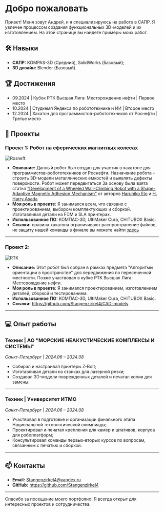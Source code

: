 # Добро пожаловать

Привет! Меня зовут Андрей, и я специализируюсь на работе в САПР. Я увлечен процессом создания функциональных 3D-моделей и их изготовлением. На этой странице вы найдете примеры моих работ.

## 🛠️ Навыки

* **САПР:** KOMPAS-3D (Средний), SolidWorks (Базовый);
* **3D дизайн:** Blender (Базовый).

## 🏆 Достижения

- 09.2024 | Кубок РТК Высшая Лига: Месторождение нефти | Первое место 
- 10.2024 | Студкемп Яндекса по робототехнике и ИИ | Второе место 
- 12.2024 | Хакатон для программистов-робототехников от Роснефти | Третье место
## 📂 Проекты

### Проект 1: Робот на сферических магнитных колесах

![Rosneft](https://github.com/user-attachments/assets/12c642d7-1dad-43a5-a6e7-24dc42d0f21f)

* **Описание:** Данный робот был создан для участия в хакатоне для программистов-робототехников от Роснефти. Назначение робота - строить 3D-модели металлических емкостей и выявлять дефекты поверхности. Робот может передвигаться За основу была взята статья ["Development of a Wheeled Wall-Climbing Robot with a Shape-Adaptive Magnetic Adhesion Mechanism"](https://ieeexplore.ieee.org/document/9196919) от авторов [Haruhiko Eto](https://ieeexplore.ieee.org/author/37087237473) и [H. Harry Asada](https://ieeexplore.ieee.org/author/37279023100)
* **Моя роль в проекте:** Я занимался всем, что связано с проектированием, выбором комплектующих и сборкой. Изготавливал детали на FDM и SLA принтерах.
* **Использованное ПО:** КОМПАС-3D, UltiMaker Cura, CHITUBOX Basic.
* **Ссылки:** правила хакатона ограничивают распространение файлов, но защиту нашей команды в финале вы можете найти [здесь](https://vk.com/wall-42205388_4181)

---

### Проект 2: 

![RTK](https://github.com/user-attachments/assets/13fd1701-5068-49cc-b8f5-aa3ac71190df)


* **Описание:** Этот робот был собран в рамках предмета "Алгоритмы ориентации в пространстве" для передвижения по пересеченной местности. Позже участвовал в кубке РТК Высшая Лига: Месторождение нефти.
* **Моя роль в проекте:** Я занимался проектированием, изготовлением деталей, сборкой и тестированием.
* **Использованное ПО:** КОМПАС-3D, UltiMaker Cura, CHITUBOX Basic.
* **Ссылки:** https://github.com/Stangenzirkel4/CAD-models

---

## 💻 Опыт работы

### Техник | АО "МОРСКИЕ НЕАКУСТИЧЕСКИЕ КОМПЛЕКСЫ И СИСТЕМЫ"
*Санкт-Петербург | 2024.06 – 2024.08*

* Собирал и настраивал принтеры Z-Bolt;
* Изготавливал детали на станках для лазерной резки;
* Создавал 3D-модели поврежденных деталей и печатал копии для замены.

---

### Техник | Университет ИТМО
*Санкт-Петербург | 2024.06 – 2024.08*

* Участвовал в подготовке и организации финального этапа Национальной технологической олимпиады;
* Проектировал и печатал крепления для камер и штативов, корпуса для робоплатформ;
* Консультировал команды первых-вторых курсов по вопросам, связанным с печатью и сборкой.

---

## 📫 Контакты

* **Email:** Stangenzirkel4@yandex.ru
* **GitHub:** https://github.com/Stangenzirkel4

---

Спасибо за посещение моего портфолио! Я всегда открыт для интересных проектов и сотрудничества.
